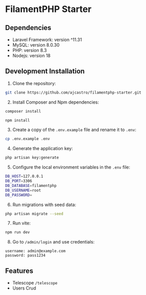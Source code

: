 # FilamentPHP Starter

## Dependencies

-   Laravel Framework: version ^11.31
-   MySQL: version 8.0.30
-   PHP: version 8.3
-   Nodejs: version 18

## Development Installation

1. Clone the repository:

```bash
git clone https://github.com/ajcastro/filamentphp-starter.git
```

2. Install Composer and Npm dependencies:

```bash
composer install
```

```bash
npm install
```

3. Create a copy of the `.env.example` file and rename it to `.env`:

```bash
cp .env.example .env
```

4. Generate the application key:

```bash
php artisan key:generate
```

5. Configure the local environment variables in the `.env` file:

```bash
DB_HOST=127.0.0.1
DB_PORT=3306
DB_DATABASE=filamentphp
DB_USERNAME=root
DB_PASSWORD=
```

6. Run migrations with seed data:

```bash
php artisan migrate --seed
```

7. Run vite:

```bash
npm run dev
```

8. Go to `/admin/login` and use credentials:

```
username: admin@example.com
password: pass1234
```

## Features

-   Telescope `/telescope`
-   Users Crud

